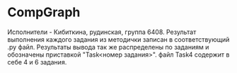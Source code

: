 # CompGraph
Исполнители - Кибиткина, рудинская, группа 6408.
Результат выполнения каждого задания из методички записан в соответствующий .py файл.
Результаты вывода так же распределены по заданиям и обозначены приставкой "Task<номер задания>".
файл Task4 содержит в себе 4 и 6 задания.
